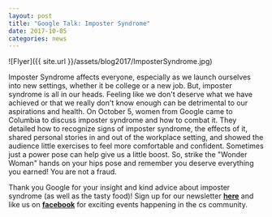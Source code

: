 ```yaml
---
layout: post
title: "Google Talk: Imposter Syndrome"
date: 2017-10-05
categories: news
---
```


![Flyer]({{ site.url }}/assets/blog2017/ImposterSyndrome.jpg)

Imposter Syndrome affects everyone, especially as we launch ourselves into new settings, whether it be college or a new job. But, imposter syndrome is all in our heads. Feeling like we don't deserve what we have achieved or that we really don't know enough can be detrimental to our aspirations and health. On October 5, women from Google came to Columbia to discuss imposter syndrome and how to combat it.
They detailed how to recognize signs of imposter syndrome, the effects of it, shared personal stories in and out of the workplace setting, and showed the audience little exercises to feel more comfortable and confident. Sometimes just a power pose can help give us a little boost. So, strike the "Wonder Woman" hands on your hips pose and remember you deserve everything you earned! You are not a fraud.

Thank you Google for your insight and kind advice about imposter syndrome (as well as the tasty food)! 
Sign up for our newsletter [**here**][mailinglist] and like us on [**facebook**][facebook] for exciting events happening in the cs community. 


[mailinglist]: http://columbia.us9.list-manage.com/subscribe?u=4c6a1c710f8ab9cce10272368&id=593b5faa43
[facebook]:https://www.facebook.com/CUWICS
